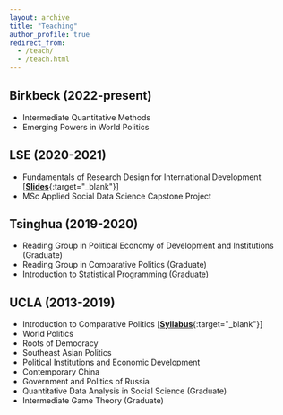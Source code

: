 ```yaml
---
layout: archive
title: "Teaching"
author_profile: true
redirect_from: 
  - /teach/
  - /teach.html
---
```


## Birkbeck (2022-present)

  - Intermediate Quantitative Methods
  - Emerging Powers in World Politics

## LSE (2020-2021)

  - Fundamentals of Research Design for International Development [[**Slides**](https://github.com/ccheng11/MY410){:target="_blank"}]
  - MSc Applied Social Data Science Capstone Project

## Tsinghua (2019-2020)

  - Reading Group in Political Economy of Development and Institutions (Graduate)
  - Reading Group in Comparative Politics (Graduate)
  - Introduction to Statistical Programming (Graduate)

## UCLA (2013-2019)

  - Introduction to Comparative Politics [[**Syllabus**](https://ccheng11.github.io/files/ucla_ps50.pdf){:target="_blank"}]
  - World Politics
  - Roots of Democracy
  - Southeast Asian Politics
  - Political Institutions and Economic Development
  - Contemporary China
  - Government and Politics of Russia
  - Quantitative Data Analysis in Social Science (Graduate)
  - Intermediate Game Theory (Graduate)